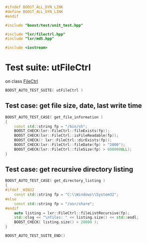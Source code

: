 ```cpp
#ifndef BOOST_ALL_DYN_LINK
#define BOOST_ALL_DYN_LINK
#endif

#include "boost/test/unit_test.hpp"

#include "lxr/filectrl.hpp"
#include "lxr/md5.hpp"

#include <iostream>
````

# Test suite: utFileCtrl

on class [FileCtrl](../src/filectrl.hpp.md)

``` c++
BOOST_AUTO_TEST_SUITE( utFileCtrl )
```
## Test case: get file size, date, last write time
``` c++
BOOST_AUTO_TEST_CASE( get_file_information )
{
	const std::string fp = "/bin/sh";
	BOOST_CHECK(lxr::FileCtrl::fileExists(fp));
	BOOST_CHECK(lxr::FileCtrl::isFileReadable(fp));
	BOOST_CHECK(! lxr::FileCtrl::dirExists(fp));
	BOOST_CHECK(lxr::FileCtrl::fileDate(fp) > "2000");
	BOOST_CHECK(lxr::FileCtrl::fileSize(fp) > 600000ULL);
}
```

## Test case: get recursive directory listing
``` c++
BOOST_AUTO_TEST_CASE( get_directory_listing )
{
#ifdef _WIN32
    const std::string fp = "C:\\Windows\\System32";
#else
    const std::string fp = "/usr/share";
#endif
	auto listing = lxr::FileCtrl::fileListRecursive(fp);
	std::clog << "\nfiles: " << listing.size() << std::endl;
    BOOST_CHECK( listing.size() > 20000 );
}
```

``` c++
BOOST_AUTO_TEST_SUITE_END()
```

